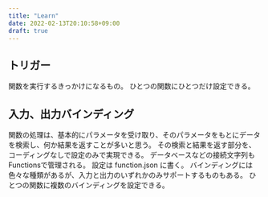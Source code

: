 ```yaml
---
title: "Learn"
date: 2022-02-13T20:10:58+09:00
draft: true
---
```


## トリガー
関数を実行するきっかけになるもの。
ひとつの関数にひとつだけ設定できる。

## 入力、出力バインディング
関数の処理は、基本的にパラメータを受け取り、そのパラメータをもとにデータを検索し、何か結果を返すことが多いと思う。
その検索と結果を返す部分を、コーディングなしで設定のみで実現できる。
データベースなどの接続文字列もFunctionsで管理される。
設定は function.json に書く。
バインディングには色々な種類があるが、入力と出力のいずれかのみサポートするものもある。
ひとつの関数に複数のバインディングを設定できる。
